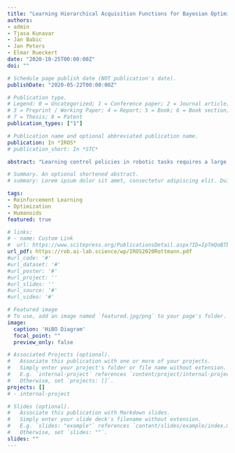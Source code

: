 ```yaml
---
title: "Learning Hierarchical Acquisition Functions for Bayesian Optimization"
authors:
- admin
- Tjasa Kunavar
- Jan Babic
- Jan Peters
- Elmar Rueckert
date: "2020-10-25T00:00:00Z"
doi: ""

# Schedule page publish date (NOT publication's date).
publishDate: "2020-05-22T00:00:00Z"

# Publication type.
# Legend: 0 = Uncategorized; 1 = Conference paper; 2 = Journal article;
# 3 = Preprint / Working Paper; 4 = Report; 5 = Book; 6 = Book section;
# 7 = Thesis; 8 = Patent
publication_types: ["1"]

# Publication name and optional abbreviated publication name.
publication: In *IROS*
# publication_short: In *STC*

abstract: "Learning control policies in robotic tasks requires a large number of interactions due to small learning rates, bounds on the updates or unknown constraints. In contrast humans can infer protective and safe solutions after a single failure or unexpected observation. In order to reach similar performance, we developed a hierarchical Bayesian optimization algorithm that replicates the cognitive inference and memorization process for avoiding failures in motor control tasks. A Gaussian Process implements the modeling and the sampling of the acquisition function. This enables rapid learning with large learning rates while a mental replay phase ensures that policy regions that led to failures are inhibited during the sampling process. The features of the hierarchical Bayesian optimization method are evaluated in a simulated and physiological humanoid postural balancing task. The method outperforms standard optimization techniques, such as Bayesian Optimization, in the number of interactions to solve the task, in the computational demands and in the frequency of observed failures. Further, we show that our method performs similar to humans for learning the postural balancing task by comparing our simulation results with real human data."

# Summary. An optional shortened abstract.
# summary: Lorem ipsum dolor sit amet, consectetur adipiscing elit. Duis posuere tellus ac convallis placerat. Proin tincidunt magna sed ex sollicitudin condimentum.

tags:
- Reinforcement Learning
- Optimization
- Humanoids
featured: true

# links:
# - name: Custom Link
#  url: https://www.scitepress.org/PublicationsDetail.aspx?ID=IpTmQoBTbwc%3d&t=1
url_pdf: https://rob.ai-lab.science/wp/IROS2020Rottmann.pdf
#url_code: '#'
#url_dataset: '#'
#url_poster: '#'
#url_project: ''
#url_slides: ''
#url_source: '#'
#url_video: '#'

# Featured image
# To use, add an image named `featured.jpg/png` to your page's folder.
image:
  caption: 'HiBO Diagram'
  focal_point: ""
  preview_only: false

# Associated Projects (optional).
#   Associate this publication with one or more of your projects.
#   Simply enter your project's folder or file name without extension.
#   E.g. `internal-project` references `content/project/internal-project/index.md`.
#   Otherwise, set `projects: []`.
projects: []
# - internal-project

# Slides (optional).
#   Associate this publication with Markdown slides.
#   Simply enter your slide deck's filename without extension.
#   E.g. `slides: "example"` references `content/slides/example/index.md`.
#   Otherwise, set `slides: ""`.
slides: ""
---
```

